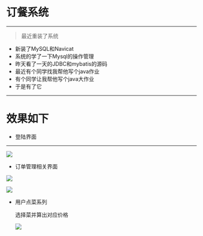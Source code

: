 # 订餐系统

---

>最近重装了系统

- 新装了MySQL和Navicat
- 系统的学了一下Mysql的操作管理
- 昨天看了一天的JDBC和mybatis的源码
- 最近有个同学找我帮他写个java作业
- 有个同学让我帮他写个java大作业
- 于是有了它

---

# 效果如下

- 登陆界面

---

![](D:\IJProject\订餐系统\订餐系统\pic\login.png)

- 订单管理相关界面

![](D:\IJProject\订餐系统\订餐系统\pic\mangnerfood.png)

![](D:\IJProject\订餐系统\订餐系统\pic\addfood.png)

+ 用户点菜系列

  选择菜并算出对应价格

  ![](D:\IJProject\订餐系统\订餐系统\pic\order.png)

